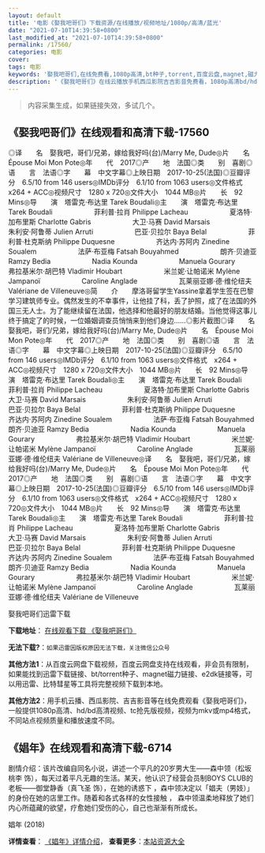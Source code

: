 ```yaml
---
layout: default
title: '电影《娶我吧哥们》下载资源/在线播放/视频地址/1080p/高清/蓝光'
date: "2021-07-10T14:39:58+0800"
last_modified_at: "2021-07-10T14:39:58+0800"
permalink: /17560/
categories: 电影
cover:
tags: 电影
keywords: '娶我吧哥们,在线免费看,1080p高清,bt种子,torrent,百度云盘,magnet,磁力链,迅雷下载资源'
description: '《娶我吧哥们》在线云播放手机西瓜影院吉吉影音免费看，1080p高清bd/hd未删减完整版和tc抢先枪版，mkv/mp4格式，附带bt/torrent种子、magnet/磁力链、百度云盘、网盘资源迅雷下载链接'
---
```


>内容采集生成，如果链接失效，多试几个。


## 《娶我吧哥们》在线观看和高清下载-17560

◎译　　名　娶我吧，哥们/兄弟，嫁给我好吗(台)/Marry Me, Dude◎片　　名　Épouse Moi Mon Pote◎年　　代　2017◎产　　地　法国◎类　　别　喜剧◎语　　言　法语◎字　　幕　中文字幕◎上映日期　2017-10-25(法国)◎豆瓣评分　6.5/10 from 146 users◎IMDb评分　6.1/10 from 1063 users◎文件格式　x264 + ACC◎视频尺寸　1280 x 720◎文件大小　1044 MB◎片　　长　92 Mins◎导　　演　塔雷克·布达里 Tarek Boudali◎主　　演　塔雷克·布达里 Tarek Boudali　　　　　　菲利普·拉肖 Philippe Lacheau　　　　　　夏洛特·加布里斯 Charlotte Gabris　　　　　　大卫·马赛 David Marsais　　　　　　朱利安·阿鲁蒂 Julien Arruti　　　　　　巴亚·贝拉尔 Baya Belal　　　　　　菲利普·杜克斯纳 Philippe Duquesne　　　　　　齐达内·苏阿内 Zinedine Soualem　　　　　　法萨·布亚梅 Fatsah Bouyahmed　　　　　　朗齐·贝迪亚 Ramzy Bedia　　　　　　Nadia Kounda　　　　　　Manuela Gourary　　　　　　弗拉基米尔·胡巴特 Vladimir Houbart　　　　　　米兰妮·让帕诺米 Mylène Jampanoï　　　　　　Caroline Anglade　　　　　　瓦莱丽亚娜·德·维伦纽夫 Valériane de Villeneuve◎简　　介　　摩洛哥留学生Yassine拿着学生签在巴黎学习建筑师专业。偶然发生的不幸事件，让他挂了科，丢了护照，成了在法国的外国三无人士。为了能继续留在法国，他选择和他最好的朋友结婚。当他觉得这事儿终于搞定了的时候，一位婚姻调查员悄悄来到他们身边……◎影片截图◎译　　名　娶我吧，哥们/兄弟，嫁给我好吗(台)/Marry Me, Dude◎片　　名　Épouse Moi Mon Pote◎年　　代　2017◎产　　地　法国◎类　　别　喜剧◎语　　言　法语◎字　　幕　中文字幕◎上映日期　2017-10-25(法国)◎豆瓣评分　6.5/10 from 146 users◎IMDb评分　6.1/10 from 1063 users◎文件格式　x264 + ACC◎视频尺寸　1280 x 720◎文件大小　1044 MB◎片　　长　92 Mins◎导　　演　塔雷克·布达里 Tarek Boudali◎主　　演　塔雷克·布达里 Tarek Boudali　　　　　　菲利普·拉肖 Philippe Lacheau　　　　　　夏洛特·加布里斯 Charlotte Gabris　　　　　　大卫·马赛 David Marsais　　　　　　朱利安·阿鲁蒂 Julien Arruti　　　　　　巴亚·贝拉尔 Baya Belal　　　　　　菲利普·杜克斯纳 Philippe Duquesne　　　　　　齐达内·苏阿内 Zinedine Soualem　　　　　　法萨·布亚梅 Fatsah Bouyahmed　　　　　　朗齐·贝迪亚 Ramzy Bedia　　　　　　Nadia Kounda　　　　　　Manuela Gourary　　　　　　弗拉基米尔·胡巴特 Vladimir Houbart　　　　　　米兰妮·让帕诺米 Mylène Jampanoï　　　　　　Caroline Anglade　　　　　　瓦莱丽亚娜·德·维伦纽夫 Valériane de Villeneuve◎译　　名　娶我吧，哥们/兄弟，嫁给我好吗(台)/Marry Me, Dude◎片　　名　Épouse Moi Mon Pote◎年　　代　2017◎产　　地　法国◎类　　别　喜剧◎语　　言　法语◎字　　幕　中文字幕◎上映日期　2017-10-25(法国)◎豆瓣评分　6.5/10 from 146 users◎IMDb评分　6.1/10 from 1063 users◎文件格式　x264 + ACC◎视频尺寸　1280 x 720◎文件大小　1044 MB◎片　　长　92 Mins◎导　　演　塔雷克·布达里 Tarek Boudali◎主　　演　塔雷克·布达里 Tarek Boudali　　　　　　菲利普·拉肖 Philippe Lacheau　　　　　　夏洛特·加布里斯 Charlotte Gabris　　　　　　大卫·马赛 David Marsais　　　　　　朱利安·阿鲁蒂 Julien Arruti　　　　　　巴亚·贝拉尔 Baya Belal　　　　　　菲利普·杜克斯纳 Philippe Duquesne　　　　　　齐达内·苏阿内 Zinedine Soualem　　　　　　法萨·布亚梅 Fatsah Bouyahmed　　　　　　朗齐·贝迪亚 Ramzy Bedia　　　　　　Nadia Kounda　　　　　　Manuela Gourary　　　　　　弗拉基米尔·胡巴特 Vladimir Houbart　　　　　　米兰妮·让帕诺米 Mylène Jampanoï　　　　　　Caroline Anglade　　　　　　瓦莱丽亚娜·德·维伦纽夫 Valériane de Villeneuve


娶我吧哥们迅雷下载

**下载地址**： [在线观看下载 《娶我吧哥们》](https://www.993dy.com//vod-detail-id-30772.html) 


**无法下载?**：`如果迅雷因版权原因无法下载，关注微信公众号 `

**其他方法1**：从百度云网盘下载视频，百度云网盘支持在线观看，非会员有限制，如果能找到迅雷下载链接、bt/torrent种子、magnet磁力链接、e2dk链接等，可以用迅雷、比特彗星等工具将完整视频下载到本地。

**其他方法2**：用手机云播、西瓜影院、吉吉影音等在线免费观看《娶我吧哥们》，一般提供1080p高清、hd/bd高清视频、tc抢先版视频，视频为mkv或mp4格式，不同站点视频质量和播放速度不同。


## 《娼年》在线观看和高清下载-6714

剧情介绍：该片改编自同名小说，讲述一个平凡的20岁男大生——森中领（松坂桃李 饰），每天过着平凡无趣的生活。某天，他认识了经营会员制BOYS CLUB的老板——御堂静香（真飞圣 饰），在她的诱惑下 ，森中领决定以「娼夫（男妓）」的身份在她的店里工作。随着和各式各样的女性接触 ， 森中领温柔地释放了她们内心所蕴藏的欲望，疗愈她们受伤的心，自己也渐渐有所成长。


娼年 (2018)

**详情查看**： [《娼年》详情介绍](/movie/6714/)， **查看更多**：[本站资源大全](/movie/t/all/)

